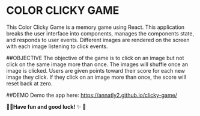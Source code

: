 # COLOR CLICKY GAME

This Color Clicky Game is a memory game using React.  This application breaks the user interface into components, manages the components state, and responds to user events.  Different images are rendered on the screen with each image listening to click events. 

##OBJECTIVE
The objective of the game is to click on an image but not click on the same image more than once. The images will shuffle once an image is clicked.  Users are given points toward their score for each new image they click. If they click on an image more than once, the score will reset back at zero.   

##DEMO
Demo the app here: https://annatly2.github.io/clicky-game/

:rainbow::sparkles:**Have fun and good luck!** :sparkles: :rainbow:
